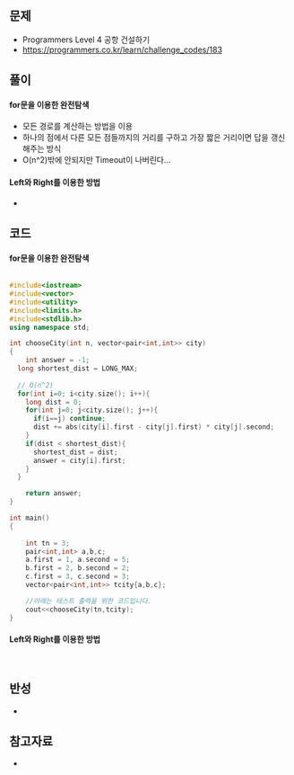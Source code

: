 ## 문제

- Programmers Level 4 공항 건설하기
- https://programmers.co.kr/learn/challenge_codes/183

## 풀이

#### for문을 이용한 완전탐색 

- 모든 경로를 계산하는 방법을 이용
- 하나의 점에서 다른 모든 점들까지의 거리를 구하고 가장 짧은 거리이면 답을 갱신해주는 방식
- O(n^2)밖에 안되지만 Timeout이 나버린다...

#### Left와 Right를 이용한 방법

- 

## 코드

#### for문을 이용한 완전탐색 
```cpp

#include<iostream>
#include<vector>
#include<utility>
#include<limits.h>
#include<stdlib.h>
using namespace std;

int chooseCity(int n, vector<pair<int,int>> city)
{
	int answer = -1;
  long shortest_dist = LONG_MAX;
  
  // O(n^2)
  for(int i=0; i<city.size(); i++){
    long dist = 0;
  	for(int j=0; j<city.size(); j++){
      if(i==j) continue;
      dist += abs(city[i].first - city[j].first) * city[j].second;
    }
    if(dist < shortest_dist){
      shortest_dist = dist;
      answer = city[i].first;
    }
  }

	return answer;
}

int main()
{
	
	int tn = 3;
	pair<int,int> a,b,c;
	a.first = 1, a.second = 5;
	b.first = 2, b.second = 2;
	c.first = 3, c.second = 3;
	vector<pair<int,int>> tcity{a,b,c};

	//아래는 테스트 출력을 위한 코드입니다.
	cout<<chooseCity(tn,tcity);
}

```

#### Left와 Right를 이용한 방법
```cpp



```

## 반성

- 

## 참고자료
- 
